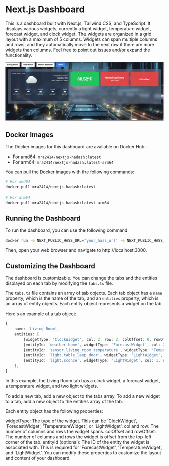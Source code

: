 # Next.js Dashboard

This is a dashboard built with Next.js, Tailwind CSS, and TypeScript. It displays various widgets, currently a light widget, temperature widget, forecast widget, and clock widget. The widgets are organized in a grid layout with a maximum of 5 columns. Widgets can span multiple columns and rows, and they automatically move to the next row if there are more widgets than columns. Feel free to point out issues and/or expand the functionality. 

![Dashboard Screenshot](images/screenshot.png)

## Docker Images

The Docker images for this dashboard are available on Docker Hub:

- For amd64: `mra2414/nextjs-hadash:latest`
- For arm64: `mra2414/nextjs-hadash:latest-arm64`

You can pull the Docker images with the following commands:

```bash
# For amd64
docker pull mra2414/nextjs-hadash:latest

# For arm64
docker pull mra2414/nextjs-hadash:latest-arm64
```

## Running the Dashboard
To run the dashboard, you can use the following command:

```bash
docker run -e NEXT_PUBLIC_HASS_URL='your_hass_url' -e NEXT_PUBLIC_HASS_TOKEN='your_hass_token' -p 3000:3000 mra2414/nextjs-hadash:latest
```

Then, open your web browser and navigate to http://localhost:3000.

## Customizing the Dashboard

The dashboard is customizable. You can change the tabs and the entities displayed on each tab by modifying the `tabs.ts` file.

The `tabs.ts` file contains an array of tab objects. Each tab object has a `name` property, which is the name of the tab, and an `entities` property, which is an array of entity objects. Each entity object represents a widget on the tab.

Here's an example of a tab object:

```typescript
{
    name: 'Living Room',
    entities: [
        {widgetType: 'ClockWidget', col: 2, row: 2, colOffset: 0, rowOffset: 0},
        {entityId: 'weather.home', widgetType: 'ForecastWidget', col: 2, row: 2, colOffset: -2, rowOffset: 2},
        {entityId: 'sensor.living_room_temperature', widgetType: 'TemperatureWidget', col: 1, row: 1, colOffset: 0, rowOffset: 0},
        {entityId: 'light.table_lamp_door', widgetType: 'LightWidget', col: 1, row: 1, colOffset: 0, rowOffset: 0},
        {entityId: 'light.sconce', widgetType: 'LightWidget', col: 1, row: 1, colOffset: 0, rowOffset: 0},
    ],
}
```
In this example, the Living Room tab has a clock widget, a forecast widget, a temperature widget, and two light widgets.

To add a new tab, add a new object to the tabs array. To add a new widget to a tab, add a new object to the entities array of the tab.

Each entity object has the following properties:

widgetType: The type of the widget. This can be 'ClockWidget', 'ForecastWidget', 'TemperatureWidget', or 'LightWidget'.
col and row: The number of columns and rows the widget spans.
colOffset and rowOffset: The number of columns and rows the widget is offset from the top-left corner of the tab.
entityId (optional): The ID of the entity the widget is associated with. This is required for 'ForecastWidget', 'TemperatureWidget', and 'LightWidget'.
You can modify these properties to customize the layout and content of your dashboard.
